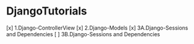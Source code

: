 # DjangoTutorials
[x] 1.Django-ControllerView
[x] 2.Django-Models
[x] 3A.Django-Sessions and Dependencies
[ ] 3B.Django-Sessions and Dependencies
